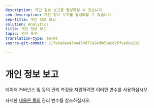 ```yaml
---
description: 개인 정보 보고를 활성화할 수 있습니다.
seo-description: 개인 정보 보고를 활성화할 수 있습니다.
seo-title: 개인 정보 보고
solution: Analytics
title: 개인 정보 보고
topic: 관리 도구
translation-type: tm+mt
source-git-commit: 21fe6a0ee434e430d77a24d060acd2ffce08e219

---
```



# 개인 정보 보고

데이터 거버넌스 및 동의 관리 측정을 지원하려면 이러한 변수를 사용하십시오.

자세한 [내용은 동의](/help/admin/c-data-governance/consent-variables.md) 관리 변수를 참조하십시오.

